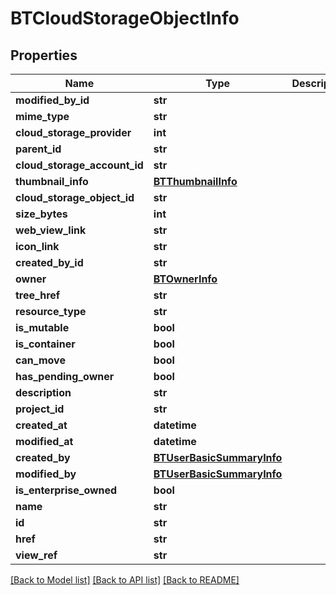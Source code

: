 # BTCloudStorageObjectInfo

## Properties
Name | Type | Description | Notes
------------ | ------------- | ------------- | -------------
**modified_by_id** | **str** |  | [optional] 
**mime_type** | **str** |  | [optional] 
**cloud_storage_provider** | **int** |  | [optional] 
**parent_id** | **str** |  | [optional] 
**cloud_storage_account_id** | **str** |  | [optional] 
**thumbnail_info** | [**BTThumbnailInfo**](BTThumbnailInfo.md) |  | [optional] 
**cloud_storage_object_id** | **str** |  | [optional] 
**size_bytes** | **int** |  | [optional] 
**web_view_link** | **str** |  | [optional] 
**icon_link** | **str** |  | [optional] 
**created_by_id** | **str** |  | [optional] 
**owner** | [**BTOwnerInfo**](BTOwnerInfo.md) |  | [optional] 
**tree_href** | **str** |  | [optional] 
**resource_type** | **str** |  | [optional] 
**is_mutable** | **bool** |  | [optional] 
**is_container** | **bool** |  | [optional] 
**can_move** | **bool** |  | [optional] 
**has_pending_owner** | **bool** |  | [optional] 
**description** | **str** |  | [optional] 
**project_id** | **str** |  | [optional] 
**created_at** | **datetime** |  | [optional] 
**modified_at** | **datetime** |  | [optional] 
**created_by** | [**BTUserBasicSummaryInfo**](BTUserBasicSummaryInfo.md) |  | [optional] 
**modified_by** | [**BTUserBasicSummaryInfo**](BTUserBasicSummaryInfo.md) |  | [optional] 
**is_enterprise_owned** | **bool** |  | [optional] 
**name** | **str** |  | [optional] 
**id** | **str** |  | [optional] 
**href** | **str** |  | [optional] 
**view_ref** | **str** |  | [optional] 

[[Back to Model list]](../README.md#documentation-for-models) [[Back to API list]](../README.md#documentation-for-api-endpoints) [[Back to README]](../README.md)



